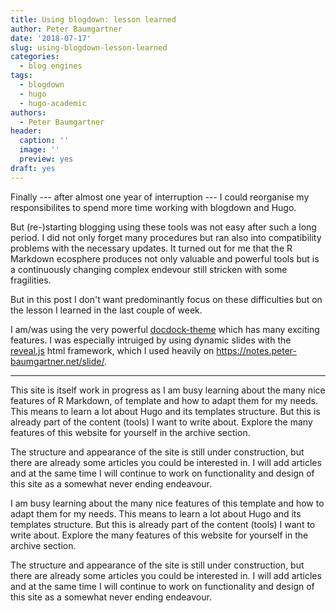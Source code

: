 ```yaml
---
title: Using blogdown: lesson learned
author: Peter Baumgartner
date: '2018-07-17'
slug: using-blogdown-lesson-learned
categories:
  - blog engines
tags:
  - blogdown
  - hugo
  - hugo-academic
authors:
  - Peter Baumgartner
header:
  caption: ''
  image: ''
  preview: yes
draft: yes
---
```


Finally --- after almost one year of interruption --- I could reorganise my responsibilites to spend more time working with blogdown and Hugo. 

But (re-)starting blogging using these tools was not easy after such a long period. I did not only forget many procedures but ran also into compatibility problems with the necessary updates. It turned out for me that the R Markdown ecosphere produces not only valuable and powerful tools but is a continuously changing complex endevour still stricken with some fragilities.

<p>But in this post I don't want predominantly focus on these difficulties but on the lesson I learned in the last couple of week.</p>

<!--more-->

I am/was using the very powerful [docdock-theme](https://themes.gohugo.io/docdock/) which has many exciting features. I was especially intruiged by using dynamic slides with the [reveal.js](https://revealjs.com/#/) html framework, which I used heavily on https://notes.peter-baumgartner.net/slide/.

***

This site is itself work in progress as I am busy learning about the many nice features of R Markdown, of  template and how to adapt them for my needs. This means to learn a lot about Hugo and its templates structure. But this is already part of the content (tools) I want to write about. Explore the many features of this website for yourself in the archive section.

The structure and appearance of the site is still under construction, but there are already some articles you could be interested in. I will add articles and at the same time I will continue to work on functionality and design of this site as a somewhat never ending endeavour.


I am busy learning about the many nice features of this template and how to adapt them for my needs. This means to learn a lot about Hugo and its templates structure. But this is already part of the content (tools) I want to write about. Explore the many features of this website for yourself in the archive section.

The structure and appearance of the site is still under construction, but there are already some articles you could be interested in. I will add articles and at the same time I will continue to work on functionality and design of this site as a somewhat never ending endeavour.
